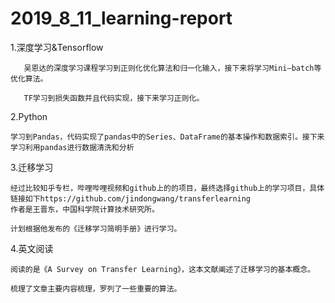 # 2019_8_11_learning-report


1.深度学习&Tensorflow

       吴恩达的深度学习课程学习到正则化优化算法和归一化输入，接下来将学习Mini—batch等优化算法。
  
       TF学习到损失函数并且代码实现，接下来学习正则化。
 
2.Python

    学习到Pandas，代码实现了pandas中的Series、DataFrame的基本操作和数据索引。接下来学习利用pandas进行数据清洗和分析
  
3.迁移学习

    经过比较知乎专栏，哔哩哔哩视频和github上的的项目，最终选择github上的学习项目，具体链接如下https://github.com/jindongwang/transferlearning
    作者是王晋东，中国科学院计算技术研究所。
    
    计划根据他发布的《迁移学习简明手册》进行学习。
  
4.英文阅读

    阅读的是《A Survey on Transfer Learning》，这本文献阐述了迁移学习的基本概念。
    
    梳理了文章主要内容梳理，罗列了一些重要的算法。
  
 







